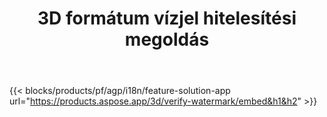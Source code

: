 ﻿---
title: 3D formátum vízjel hitelesítési megoldás 
weight: 7730
url: /hu/verify-watermark
limit: 
description: Ellenőrizze a vak vízjelet a 3D fájlból.
---
{{< blocks/products/pf/agp/i18n/feature-solution-app url="https://products.aspose.app/3d/verify-watermark/embed&h1&h2" >}}
